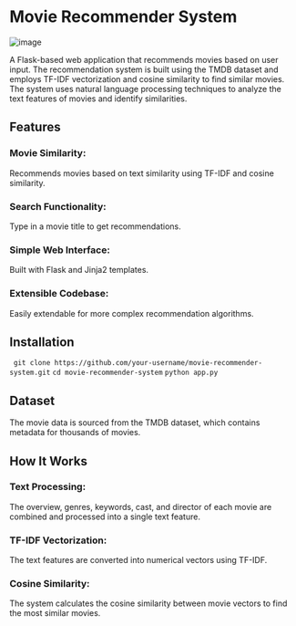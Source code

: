 # Movie Recommender System
![image](https://github.com/user-attachments/assets/e68c86df-9281-4d2d-9c0b-e90077b3547c)

A Flask-based web application that recommends movies based on user input. The recommendation system is built using the TMDB dataset and employs TF-IDF vectorization and cosine similarity to find similar movies. The system uses natural language processing techniques to analyze the text features of movies and identify similarities.

## Features
### Movie Similarity: 
Recommends movies based on text similarity using TF-IDF and cosine similarity.

### Search Functionality:
Type in a movie title to get recommendations.

### Simple Web Interface:
Built with Flask and Jinja2 templates.

### Extensible Codebase:
Easily extendable for more complex recommendation algorithms.

## Installation

 ``` git clone https://github.com/your-username/movie-recommender-system.git```
```cd movie-recommender-system```
```python app.py```

## Dataset
The movie data is sourced from the TMDB dataset, which contains metadata for thousands of movies.

## How It Works

### Text Processing: 
The overview, genres, keywords, cast, and director of each movie are combined and processed into a single text feature.
### TF-IDF Vectorization: 
The text features are converted into numerical vectors using TF-IDF.
### Cosine Similarity: 
The system calculates the cosine similarity between movie vectors to find the most similar movies.
